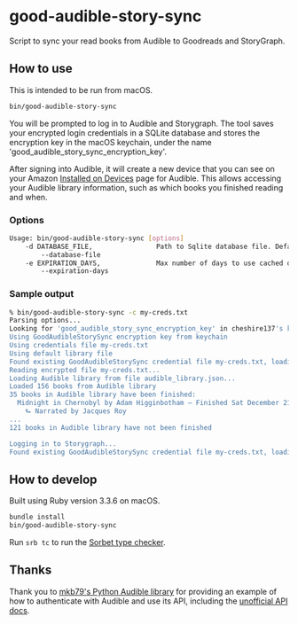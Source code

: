 # good-audible-story-sync

Script to sync your read books from Audible to Goodreads and StoryGraph.

## How to use

This is intended to be run from macOS.

```sh
bin/good-audible-story-sync
```

You will be prompted to log in to Audible and Storygraph. The tool saves your encrypted login
credentials in a SQLite database and stores the encryption key in the macOS keychain, under the name
'good_audible_story_sync_encryption_key'.

After signing into Audible, it will create a new device that you can see on your Amazon
[Installed on Devices](https://www.amazon.com/hz/mycd/digital-console/devicedetails?deviceFamily=AUDIBLE_APP)
page for Audible. This allows accessing your Audible library information, such as which books
you finished reading and when.

### Options

```sh
Usage: bin/good-audible-story-sync [options]
    -d DATABASE_FILE,                Path to Sqlite database file. Defaults to good_audible_story_sync.db.
        --database-file
    -e EXPIRATION_DAYS,              Max number of days to use cached data, such as Audible library, before refreshing. Defaults to 1.
        --expiration-days
```

### Sample output

```sh
% bin/good-audible-story-sync -c my-creds.txt
Parsing options...
Looking for 'good_audible_story_sync_encryption_key' in cheshire137's keychain...
Using GoodAudibleStorySync encryption key from keychain
Using credentials file my-creds.txt
Using default library file
Found existing GoodAudibleStorySync credential file my-creds.txt, loading...
Reading encrypted file my-creds.txt...
Loading Audible library from file audible_library.json...
Loaded 156 books from Audible library
35 books in Audible library have been finished:
  Midnight in Chernobyl by Adam Higginbotham — Finished Sat December 21, 2024 at 12:56am
    ⮑ Narrated by Jacques Roy
...
121 books in Audible library have not been finished

Logging in to Storygraph...
Found existing GoodAudibleStorySync credential file my-creds.txt, loading...
```

## How to develop

Built using Ruby version 3.3.6 on macOS.

```sh
bundle install
bin/good-audible-story-sync
```

Run `srb tc` to run the [Sorbet type checker](https://sorbet.org/).

## Thanks

Thank you to [mkb79's Python Audible library](https://github.com/mkb79/Audible) for providing an example of how to authenticate with Audible and use its API, including the [unofficial API docs](https://audible.readthedocs.io/en/master/misc/external_api.html).
